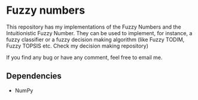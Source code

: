 # Fuzzy numbers

This repository has my implementations of the Fuzzy Numbers and the Intuitionistic Fuzzy Number.
They can be used to implement, for instance, a fuzzy classifier or a fuzzy decision making algorithm (like Fuzzy TODIM, Fuzzy TOPSIS etc. Check my decision making repository)

If you find any bug or have any comment, feel free to email me.

## Dependencies
* NumPy
